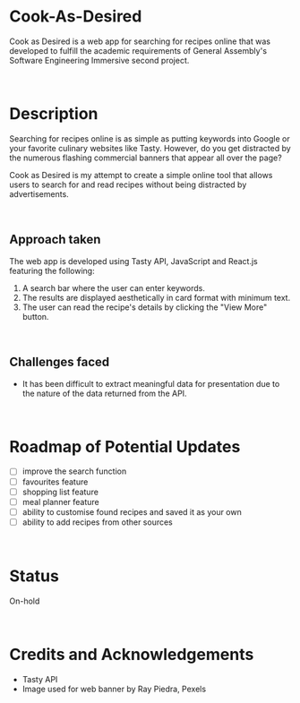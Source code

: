 # Cook-As-Desired

Cook as Desired is a web app for searching for recipes online that was developed to fulfill the academic requirements of General Assembly's Software Engineering Immersive second project.

<br/>

# Description

Searching for recipes online is as simple as putting keywords into Google or your favorite culinary websites like Tasty. However, do you get distracted by the numerous flashing commercial banners that appear all over the page?

Cook as Desired is my attempt to create a simple online tool that allows users to search for and read recipes without being distracted by advertisements.

<!-- The live version of the game is accessible from this [link](https://girafffz.github.io/Tug-of-War/). -->

<br/>

## Approach taken

The web app is developed using Tasty API, JavaScript and React.js featuring the following:

1. A search bar where the user can enter keywords.
2. The results are displayed aesthetically in card format with minimum text.
3. The user can read the recipe's details by clicking the "View More" button.

<br/>

## Challenges faced

- It has been difficult to extract meaningful data for presentation due to the nature of the data returned from the API.

<br/>

# Roadmap of Potential Updates

- [ ] improve the search function
- [ ] favourites feature
- [ ] shopping list feature
- [ ] meal planner feature
- [ ] ability to customise found recipes and saved it as your own
- [ ] ability to add recipes from other sources

<br/>

# Status

On-hold

<br/>

# Credits and Acknowledgements

- Tasty API
- Image used for web banner by Ray Piedra, Pexels
